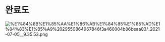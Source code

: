 # 완료도

![%E1%84%8B%E1%85%AA%E1%86%AB%E1%84%85%E1%85%AD%E1%84%83%E1%85%A9%2029550864967846f3a460004b86beaa03/_2021-07-05__9.35.53.png](%E1%84%8B%E1%85%AA%E1%86%AB%E1%84%85%E1%85%AD%E1%84%83%E1%85%A9%2029550864967846f3a460004b86beaa03/_2021-07-05__9.35.53.png)
